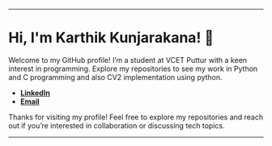 
---

# Hi, I'm Karthik Kunjarakana! 👋

Welcome to my GitHub profile! I’m a student at VCET Puttur with a keen interest in programming. Explore my repositories to see my work in Python and C programming and also CV2 implementation using python.

- **[LinkedIn](https://www.linkedin.com/in/karthika-kunjarakana?lipi=urn%3Ali%3Apage%3Ad_flagship3_profile_view_base_contact_details%3BWeE98AleTnyWRjyOeZ%2Be5Q%3D%3D)**
- **[Email](karthikkunjarakana@gmail.com)**



Thanks for visiting my profile! Feel free to explore my repositories and reach out if you’re interested in collaboration or discussing tech topics.

---
